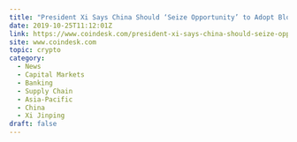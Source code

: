 ```yaml
---
title: "President Xi Says China Should ‘Seize Opportunity’ to Adopt Blockchain"
date: 2019-10-25T11:12:01Z
link: https://www.coindesk.com/president-xi-says-china-should-seize-opportunity-to-adopt-blockchain?utm_medium=RSS&utm_source=hune
site: www.coindesk.com
topic: crypto
category:
  - News
  - Capital Markets
  - Banking
  - Supply Chain
  - Asia-Pacific
  - China
  - Xi Jinping
draft: false
---
```

